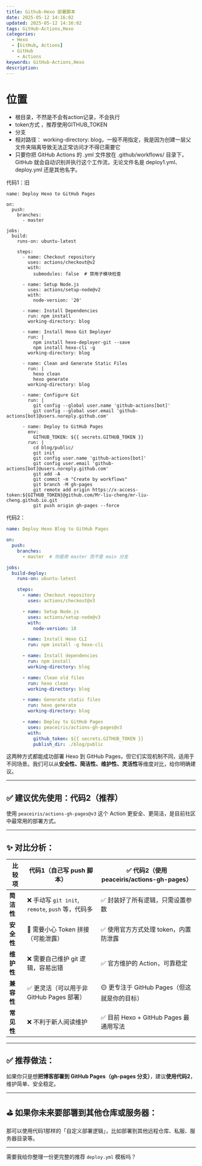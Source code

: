 ```yaml
---
title: Github-Hexo 部署脚本
date: 2025-05-12 14:16:02
updated: 2025-05-12 14:16:02
tags: GitHub-Actions,Hexo
categories: 
  - Hexo
  - [GitHub, Actions]
  - GitHub
    - Actions
keywords: GitHub-Actions,Hexo
description:
---
```


# 位置

- 根目录，不然是不会有action记录，不会执行
- token方式  ，推荐使用GITHUB_TOKEN
- 分支
- 相对路径： working-directory: blog，一般不用指定，我是因为创建一层父文件夹隔离导致无法正常访问才不得已需要它
- 只要你把 GitHub Actions 的 .yml 文件放在 .github/workflows/ 目录下，GitHub 就会自动识别并执行这个工作流，无论文件名是 deploy1.yml、deploy.yml 还是其他名字。





代码1：旧

```
name: Deploy Hexo to GitHub Pages

on:
  push:
    branches:
      - master

jobs:
  build:
    runs-on: ubuntu-latest

    steps:
      - name: Checkout repository
        uses: actions/checkout@v2
        with:
          submodules: false  # 禁用子模块检查

      - name: Setup Node.js
        uses: actions/setup-node@v2
        with:
          node-version: '20'

      - name: Install Dependencies
        run: npm install
        working-directory: blog

      - name: Install Hexo Git Deployer
        run: |
          npm install hexo-deployer-git --save
          npm install hexo-cli -g
        working-directory: blog

      - name: Clean and Generate Static Files
        run: |
          hexo clean
          hexo generate
        working-directory: blog

      - name: Configure Git
        run: |
          git config --global user.name 'github-actions[bot]'
          git config --global user.email 'github-actions[bot]@users.noreply.github.com'

      - name: Deploy to GitHub Pages
        env:
          GITHUB_TOKEN: ${{ secrets.GITHUB_TOKEN }}
        run: |
          cd blog/public/
          git init
          git config user.name 'github-actions[bot]'
          git config user.email 'github-actions[bot]@users.noreply.github.com'
          git add -A
          git commit -m "Create by workflows"
          git branch -M gh-pages
          git remote add origin https://x-access-token:${GITHUB_TOKEN}@github.com/Mr-liu-cheng/mr-liu-cheng.github.io.git
          git push origin gh-pages --force
```

代码2：
``` yml
name: Deploy Hexo Blog to GitHub Pages

on:
  push:
    branches:
      - master  # 你是用 master 而不是 main 分支

jobs:
  build-deploy:
    runs-on: ubuntu-latest

    steps:
      - name: Checkout repository
        uses: actions/checkout@v3

      - name: Setup Node.js
        uses: actions/setup-node@v3
        with:
          node-version: 18

      - name: Install Hexo CLI
        run: npm install -g hexo-cli

      - name: Install dependencies
        run: npm install
        working-directory: blog

      - name: Clean old files
        run: hexo clean
        working-directory: blog

      - name: Generate static files
        run: hexo generate
        working-directory: blog

      - name: Deploy to GitHub Pages
        uses: peaceiris/actions-gh-pages@v3
        with:
          github_token: ${{ secrets.GITHUB_TOKEN }}
          publish_dir: ./blog/public

```




这两种方式都能成功部署 Hexo 到 GitHub Pages，但它们实现机制不同，适用于不同场景。我们可以从**安全性、简洁性、维护性、灵活性**等维度对比，给你明确建议。

---

## ✅ 建议优先使用：**代码2（推荐）**

使用 `peaceiris/actions-gh-pages@v3` 这个 Action 更安全、更简洁，是目前社区中最常用的部署方式。

---

## ✨ 对比分析：

| 比较项     | 代码1（自己写 push 脚本）                         | ✅ 代码2（使用 peaceiris/actions-gh-pages） |
| ------- | ---------------------------------------- | ------------------------------------ |
| **简洁性** | ❌ 手动写 `git init`, `remote`, `push` 等，代码多 | ✅ 封装好了所有逻辑，只需设置参数                    |
| **安全性** | 🔐 需要小心 Token 拼接（可能泄露）                   | ✅ 使用官方方式处理 token，内置防泄露               |
| **维护性** | ❌ 需要自己维护 git 逻辑，容易出错                     | ✅ 官方维护的 Action，可靠稳定                  |
| **兼容性** | ✅ 更灵活（可以用于非 GitHub Pages 部署）             | 🟡 更专注于 GitHub Pages（但这就是你的目标）       |
| **常见性** | ❌ 不利于新人阅读维护                              | ✅ 目前 Hexo + GitHub Pages 最通用写法       |

---

## ✅ 推荐做法：

如果你只是想**把博客部署到 GitHub Pages（gh-pages 分支）**，建议**使用代码2**，维护简单、安全稳定。

---

## ⛳ 如果你未来要部署到其他仓库或服务器：

那可以使用代码1那样的「自定义部署逻辑」，比如部署到其他远程仓库、私服、服务器目录等。

---

需要我给你整理一份更完整的推荐 `deploy.yml` 模板吗？

